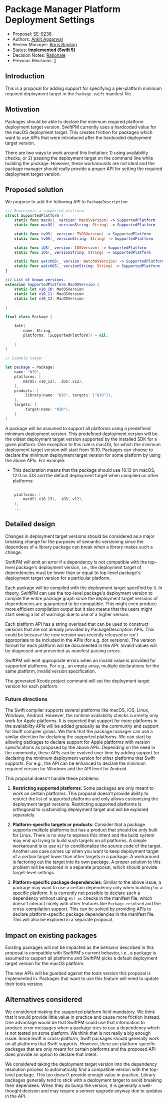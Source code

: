 # Package Manager Platform Deployment Settings

* Proposal: [SE-0236](0236-package-manager-platform-deployment-settings.md)
* Authors: [Ankit Aggarwal](https://github.com/aciidb0mb3r)
* Review Manager: [Boris Bügling](https://github.com/neonichu)
* Status: **Implemented (Swift 5)**
* Decision Notes: [Rationale](https://forums.swift.org/t/accepted-with-modifications-se-0236-package-manager-platform-deployment-settings/18420)
* Previous Revisions: [1](https://github.com/apple/swift-evolution/blob/aebb22c0f3e139fd921d14f79c3945af99d0342d/proposals/0236-package-manager-platform-deployment-settings.md)

## Introduction

This is a proposal for adding support for specifying a per-platform minimum required deployment target in the `Package.swift` manifest file.

## Motivation

Packages should be able to declare the minimum required platform deployment target version. SwiftPM currently uses a hardcoded value for the macOS deployment target. This creates friction for packages which want to use APIs that were introduced after the hardcoded deployment target version.

There are two ways to work around this limitation: 1) using availability checks, or 2) passing the deployment target on the command line while building the package. However, these workarounds are not ideal and the package manager should really provide a proper API for setting the required deployment target version.

## Proposed solution

We propose to add the following API to `PackageDescription`:

```swift
/// Represents a supported platform.
struct SupportedPlatform {
    static func macOS(_ version: MacOSVersion) -> SupportedPlatform
    static func macOS(_ versionString: String) -> SupportedPlatform

    static func tvOS(_ version: TVOSVersion) -> SupportedPlatform
    static func tvOS(_ versionString: String) -> SupportedPlatform

    static func iOS(_ version: IOSVersion) -> SupportedPlatform
    static func iOS(_ versionString: String) -> SupportedPlatform

    static func watchOS(_ version: WatchOSVersion) -> SupportedPlatform
    static func watchOS(_ versionString: String) -> SupportedPlatform
}

/// List of known versions.
extension SupportedPlatform.MacOSVersion {
    static let v10_10: MacOSVersion
    static let v10_11: MacOSVersion
    static let v10_12: MacOSVersion
    ...
}

final class Package {

    init(
        name: String,
        platforms: [SupportedPlatform]? = nil,
        ...
    )
}

// Example usage:

let package = Package(
    name: "NIO",
    platforms: [
       .macOS(.v10_13), .iOS(.v12),
    ],
    products: [
        .library(name: "NIO", targets: ["NIO"]),
    ],
    targets: [
        .target(name: "NIO"),
    ]
)
```

A package will be assumed to support all platforms using a predefined minimum deployment version. This predefined deployment version will be the oldest deployment target version supported by the installed SDK for a given platform. One exception to this rule is macOS, for which the minimum deployment target version will start from 10.10. Packages can choose to declare the minimum deployment target version for some platform by using the above APIs. For example:

* This declaration means that the package should use 10.13 on macOS, 12.0 on iOS and the default deployment target when compiled on other platforms:

```swift
    ...
    platforms: [
       .macOS(.v10_13), .iOS(.v12),
    ],
    ...
```

## Detailed design

Changes in deployment target versions should be considered as a major breaking change for the purposes of semantic versioning since the dependees of a library package can break when a library makes such a change.

SwiftPM will emit an error if a dependency is not compatible with the top-level package's deployment version, i.e., the deployment target of dependencies must be lower than or equal to top-level package's deployment target version for a particular platform.

Each package will be compiled with the deployment target specified by it. In theory, SwiftPM can use the top-level package's deployment version to compile the entire package graph since the deployment target versions of dependencies are guaranteed to be compatible. This might even produce more efficient compilation output but it also means that the users might start seeing a lot of warnings due to use of a higher version.

Each platform API has a string overload that can be used to construct versions that are not already provided by PackageDescription APIs. This could be because the new version was recently released or isn't appropriate to be included in the APIs (for e.g. dot versions). The version format for each platform will be documented in the API. Invalid values will be diagnosed and presented as manifest parsing errors.

SwiftPM will emit appropriate errors when an invalid value is provided for supported platforms. For e.g., an empty array, multiple declarations for the same platform, invalid version specification.

The generated Xcode project command will set the deployment target version for each platform.

### Future directions

The Swift compiler supports several platforms like macOS, iOS, Linux, Windows, Android. However, the runtime availability checks currently only work for Apple platforms. It is expected that support for more platforms in the availability APIs will be added gradually as the community and support for Swift compiler grows. We think that the package manager can use a similar direction for declaring the supported platforms. We can start by allowing packages to declare support for Apple platforms with version specifications as proposed by the above APIs. Depending on the need in the community, these APIs can be evolved over time by adding support for declaring the minimum deployment version for other platforms that Swift supports. For e.g., the API can be enhanced to declare the minimum required version for Windows and the API level for Android.

This proposal doesn't handle these problems:

1. **Restricting supported platforms**: Some packages are only meant to work on certain platforms. This proposal doesn't provide ability to restrict the list of supported platforms and only allows customizing the deployment target versions. Restricting supported platforms is orthogonal to customizing deployment target and will be explored separately.

2. **Platform-specific targets or products**: Consider that a package supports multiple platforms but has a product that should be only built for Linux. There is no way to express this intent and the build system may end up trying to build such targets on all platforms. A simple workaround is to use `#if` to conditionalize the source code of the target. Another use case comes up when you want to keep deployment target of a certain target lower than other targets in a package. A workaround is factoring out the target into its own package. A proper solution to this problem will be explored in a separate proposal, which should provide target-level settings.

3. **Platform-specific package dependencies**: Similar to the above issue, a package may want to use a certain dependency only when building for a specific platform. It is currently not possible to declare such a dependency without using `#if os` checks in the manifest file, which doesn't interact nicely with other features like `Package.resolved` and the cross-compilation support. This can be solved by providing APIs to declare platform-specific package dependencies in the manifest file. This will also be explored in a separate proposal.

## Impact on existing packages

Existing packages will not be impacted as the behavior described in this proposal is compatible with SwiftPM's current behavior, i.e., a package is assumed to support all platforms and SwiftPM picks a default deployment target version for the macOS platform.

The new APIs will be guarded against the tools version this proposal is implemented in. Packages that want to use this feature will need to update their tools version.

## Alternatives considered

We considered making the supported platform field mandatory. We think that it would provide little value in practice and cause more friction instead. One advantage would be that SwiftPM could use that information to produce error messages when a package tries to use a dependency which is not tested on some platform. We think that is not really a big enough issue. Since Swift is cross-platform, Swift packages should generally work on all platforms that Swift supports. However, there are platform-specific packages that are only meant for certain platforms and the proposed API does provide an option to declare that intent.

We considered taking the deployment target version into the dependency resolution process to automatically find a compatible version with the top-level package. This too doesn't provide enough value in practice. Library packages generally tend to stick with a deployment target to avoid breaking their dependees. When they do bump the version, it is generally a well-thought decision and may require a semver upgrade anyway due to updates in the API.
